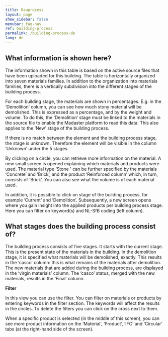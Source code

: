 ```yaml
---
title: Bauprozess
layout: page
show_sidebar: false
menubar: faq-nav
ref: building-process
permalink: /building-process-de
lang: de
---
```


## What information is shown here?
The information shown in this table is based on the active source files that have been uploaded for this building. The table is horizontally organized into seven materials families. In addition to the organization into materials families, there is a vertically subdivision into the different stages of the building process.

For each building stage, the materials are shown in percentages. E.g. in the ‘Demolition’ column, you can see how much stony material will be demolished. This is expressed as a percentage, and by the weight and volume. To do this, the ‘Demolition’ stage must be linked to the materials in the source file to enable the Madaster platform to read this data. This also applies to the ‘New’ stage of the building process.

If there is no match between the element and the building process stage, the stage is unknown. Therefore the element will be visible in the column ‘Unknown’ under the 5 stages.

By clicking on a circle, you can retrieve more information on the material. A new small screen is opened explaining which materials and products were used. The material type ‘Stone ' can be further specified by the materials ‘Concrete’ and ‘Brick’, and the product ‘Reinforced column’ which, in turn, consists of ‘Brick’. You can also see what the volume is of each material used. 

In addition, it is possible to click on stage of the building process, for example ’Current’ and ‘Demolition’. Subsequently, a new screen opens where you gain insight into the applied products per building process stage. Here you can filter on keyword(s) and NL-SfB coding (left column).

## What stages does the building process consist of?
The building process consists of five stages. It starts with the current stage. This is the present state of the materials in the building. In the demolition stage, it is specified what materials will be demolished, exactly. This results in the ‘casco’ column: this is what remains of the materials after demolition. The new materials that are added during the building process, are displayed in the ‘virgin materials’ column. The ‘casco’ status, merged with the new materials, results in the ‘Final’ column. 

**Filter**

In this view you can use the filter. You can filter on materials or products by entering keywords in the filter section. The keywords will affect the results in the circles. To delete the filters you can click on the cross next to them.

When a specific product is selected (in the middle of this screen), you can see more product information on the ‘Material’, ‘Product’, ‘IFC’ and ‘Circular’ tabs (at the right-hand side of the screen).